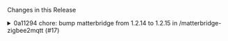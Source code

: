 Changes in this Release

<details><summary>0a11294 chore: bump matterbridge from 1.2.14 to 1.2.15 in /matterbridge-zigbee2mqtt (#17)</summary>
chore: bump matterbridge from 1.2.14 to 1.2.15 in /matterbridge-zigbee2mqtt (#17)

Bumps [matterbridge](https://github.com/Luligu/matterbridge) from 1.2.14
to 1.2.15.
<details>
<summary>Release notes</summary>
<p><em>Sourced from <a
href="https://github.com/Luligu/matterbridge/releases">matterbridge's
releases</a>.</em></p>
<blockquote>
<h2>Release 1.2.15</h2>
<h2>[1.2.15] - 2024-05-14</h2>
<h3>Added</h3>
<ul>
<li>[frontend]: Added sponsor link in Header.</li>
<li>[frontend]: Added sponsor link in the plugin list.</li>
</ul>
<h3>Fixed</h3>
<ul>
<li>[frontend]: Fixed the case when the latest version of Matterbridge
or a plugin is not available.</li>
</ul>
<!-- raw HTML omitted -->
</blockquote>
</details>
<details>
<summary>Changelog</summary>
<p><em>Sourced from <a
href="https://github.com/Luligu/matterbridge/blob/main/CHANGELOG.md">matterbridge's
changelog</a>.</em></p>
<blockquote>
<h2>[1.2.15] - 2024-05-14</h2>
<h3>Added</h3>
<ul>
<li>[frontend]: Added sponsor link in Header.</li>
<li>[frontend]: Added sponsor link in the plugin list.</li>
</ul>
<h3>Fixed</h3>
<ul>
<li>[frontend]: Fixed the case when the latest version of Matterbridge
or a plugin is not available.</li>
</ul>
<!-- raw HTML omitted -->
</blockquote>
</details>
<details>
<summary>Commits</summary>
<ul>
<li><a
href="https://github.com/Luligu/matterbridge/commit/c56a3851266fdc497aeef252ce1d9a40fdb6a16c"><code>c56a385</code></a>
Merge pull request <a
href="https://redirect.github.com/Luligu/matterbridge/issues/25">#25</a>
from Luligu/dev</li>
<li><a
href="https://github.com/Luligu/matterbridge/commit/e7d0fc7ea47d4a5f86eaefe25b30a073f1c484b6"><code>e7d0fc7</code></a>
Merge branch 'main' into dev</li>
<li><a
href="https://github.com/Luligu/matterbridge/commit/e173280f41755e01918aceadbb573735b652d39e"><code>e173280</code></a>
Revert drop down list in Add remove plugin</li>
<li><a
href="https://github.com/Luligu/matterbridge/commit/f454048d3c37fd160cef8ed99dd073443aa8a05a"><code>f454048</code></a>
Release 1.2.15</li>
<li><a
href="https://github.com/Luligu/matterbridge/commit/166aba1620b0035b3a7599c0fc8bc20a759384dc"><code>166aba1</code></a>
Release 1.2.15</li>
<li><a
href="https://github.com/Luligu/matterbridge/commit/5b3599fcaba57c425e1c28f791ad527edf92c523"><code>5b3599f</code></a>
Added sponsor to plugins and drop list to plugin</li>
<li><a
href="https://github.com/Luligu/matterbridge/commit/7f98b073c2f33126478a183a0674c2cdcd75e989"><code>7f98b07</code></a>
Added sponsor link in Header</li>
<li><a
href="https://github.com/Luligu/matterbridge/commit/d0e551eab382fd1f5f51a1b1b27537074b05b065"><code>d0e551e</code></a>
Merge pull request <a
href="https://redirect.github.com/Luligu/matterbridge/issues/24">#24</a>
from Luligu/dev</li>
<li><a
href="https://github.com/Luligu/matterbridge/commit/10f483d0dfd6dad4a53dcde1f15eabbfa15859aa"><code>10f483d</code></a>
Updated readme</li>
<li><a
href="https://github.com/Luligu/matterbridge/commit/9e8b2a349890984151ae287f406b6d546f0eb37c"><code>9e8b2a3</code></a>
chore: Add &quot;siri&quot; to package.json keywords</li>
<li>Additional commits viewable in <a
href="https://github.com/Luligu/matterbridge/compare/1.2.14...1.2.15">compare
view</a></li>
</ul>
</details>
<br />


[![Dependabot compatibility
score](https://dependabot-badges.githubapp.com/badges/compatibility_score?dependency-name=matterbridge&package-manager=npm_and_yarn&previous-version=1.2.14&new-version=1.2.15)](https://docs.github.com/en/github/managing-security-vulnerabilities/about-dependabot-security-updates#about-compatibility-scores)

Dependabot will resolve any conflicts with this PR as long as you don't
alter it yourself. You can also trigger a rebase manually by commenting
`@dependabot rebase`.

[//]: # (dependabot-automerge-start)
[//]: # (dependabot-automerge-end)

---

<details>
<summary>Dependabot commands and options</summary>
<br />

You can trigger Dependabot actions by commenting on this PR:
- `@dependabot rebase` will rebase this PR
- `@dependabot recreate` will recreate this PR, overwriting any edits
that have been made to it
- `@dependabot merge` will merge this PR after your CI passes on it
- `@dependabot squash and merge` will squash and merge this PR after
your CI passes on it
- `@dependabot cancel merge` will cancel a previously requested merge
and block automerging
- `@dependabot reopen` will reopen this PR if it is closed
- `@dependabot close` will close this PR and stop Dependabot recreating
it. You can achieve the same result by closing it manually
- `@dependabot show <dependency name> ignore conditions` will show all
of the ignore conditions of the specified dependency
- `@dependabot ignore this major version` will close this PR and stop
Dependabot creating any more for this major version (unless you reopen
the PR or upgrade to it yourself)
- `@dependabot ignore this minor version` will close this PR and stop
Dependabot creating any more for this minor version (unless you reopen
the PR or upgrade to it yourself)
- `@dependabot ignore this dependency` will close this PR and stop
Dependabot creating any more for this dependency (unless you reopen the
PR or upgrade to it yourself)


</details>

Signed-off-by: dependabot[bot] <support@github.com>
Co-authored-by: dependabot[bot] <49699333+dependabot[bot]@users.noreply.github.com></details>